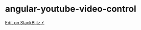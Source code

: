 # angular-youtube-video-control

[Edit on StackBlitz ⚡️](https://stackblitz.com/edit/angular-youtube-video-control)